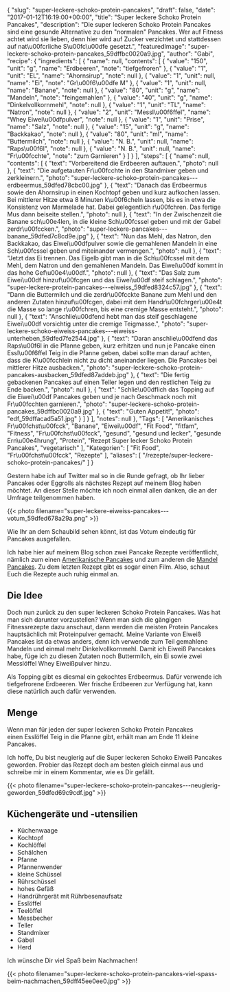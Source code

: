{
    "slug": "super-leckere-schoko-protein-pancakes",
    "draft": false,
    "date": "2017-01-12T16:19:00+00:00",
    "title": "Super leckere Schoko Protein Pancakes",
    "description": "Die super leckeren Schoko Protein Pancakes sind eine gesunde Alternative zu den \"normalen\" Pancakes. Wer auf Fitness achtet wird sie lieben, denn hier wird auf Zucker verzichtet und stattdessen auf nat\u00fcrliche S\u00fc\u00dfe gesetzt.",
    "featuredImage": "super-leckere-schoko-protein-pancakes_59dffbc0020a9.jpg",
    "author": "Gabi",
    "recipe": {
        "ingredients": [
            {
                "name": null,
                "contents": [
                    {
                        "value": "150",
                        "unit": "g",
                        "name": "Erdbeeren",
                        "note": "tiefgefroren"
                    },
                    {
                        "value": "1",
                        "unit": "EL",
                        "name": "Ahornsirup",
                        "note": null
                    },
                    {
                        "value": "1",
                        "unit": null,
                        "name": "Ei",
                        "note": "Gr\u00f6\u00dfe M"
                    },
                    {
                        "value": "1",
                        "unit": null,
                        "name": "Banane",
                        "note": null
                    },
                    {
                        "value": "80",
                        "unit": "g",
                        "name": "Mandeln",
                        "note": "feingemahlen"
                    },
                    {
                        "value": "40",
                        "unit": "g",
                        "name": "Dinkelvollkornmehl",
                        "note": null
                    },
                    {
                        "value": "1",
                        "unit": "TL",
                        "name": "Natron",
                        "note": null
                    },
                    {
                        "value": "2",
                        "unit": "Messl\u00f6ffel",
                        "name": "Whey Eiwei\u00dfpulver",
                        "note": null
                    },
                    {
                        "value": "1",
                        "unit": "Prise",
                        "name": "Salz",
                        "note": null
                    },
                    {
                        "value": "15",
                        "unit": "g",
                        "name": "Backkakao",
                        "note": null
                    },
                    {
                        "value": "80",
                        "unit": "ml",
                        "name": "Buttermilch",
                        "note": null
                    },
                    {
                        "value": "N. B.",
                        "unit": null,
                        "name": "Raps\u00f6l",
                        "note": null
                    },
                    {
                        "value": "N. B.",
                        "unit": null,
                        "name": "Fr\u00fcchte",
                        "note": "zum Garnieren"
                    }
                ]
            }
        ],
        "steps": [
            {
                "name": null,
                "contents": [
                    {
                        "text": "Vorbereitend die Erdbeeren auftauen.",
                        "photo": null
                    },
                    {
                        "text": "Die aufgetauten Fr\u00fcchte in den Standmixer geben und zerkleinern.",
                        "photo": "super-leckere-schoko-protein-pancakes---erdbeermus_59dfed78cbc00.jpg"
                    },
                    {
                        "text": "Danach das Erdbeermus sowie den Ahornsirup in einen Kochtopf geben und kurz aufkochen lassen. Bei mittlerer Hitze etwa 8 Minuten k\u00f6cheln lassen, bis es in etwa die Konsistenz von Marmelade hat. Dabei gelegentlich r\u00fchren. Das fertige Mus dann beiseite stellen.",
                        "photo": null
                    },
                    {
                        "text": "In der Zwischenzeit die Banane sch\u00e4len, in die kleine Sch\u00fcssel geben und mit der Gabel zerdr\u00fccken.",
                        "photo": "super-leckere-pancakes---banane_59dfed7c8cd9e.jpg"
                    },
                    {
                        "text": "Nun das Mehl, das Natron, den Backkakao, das Eiwei\u00dfpulver sowie die gemahlenen Mandeln in eine Sch\u00fcssel geben und miteinander vermengen.",
                        "photo": null
                    },
                    {
                        "text": "Jetzt das Ei trennen. Das Eigelb gibt man in die Sch\u00fcssel mit dem Mehl, dem Natron und den gemahlenen Mandeln. Das Eiwei\u00df kommt in das hohe Gef\u00e4\u00df.",
                        "photo": null
                    },
                    {
                        "text": "Das Salz zum Eiwei\u00df hinzuf\u00fcgen und das Eiwei\u00df steif schlagen.",
                        "photo": "super-leckere-protein-pancakes---eiweiss_59dfed8324c57.jpg"
                    },
                    {
                        "text": "Dann die Buttermilch und die zerdr\u00fcckte Banane zum Mehl und den anderen Zutaten hinzuf\u00fcgen, dabei mit dem Handr\u00fchrger\u00e4t die Masse so lange r\u00fchren, bis eine cremige Masse entsteht.",
                        "photo": null
                    },
                    {
                        "text": "Anschlie\u00dfend hebt man das steif geschlagene Eiwei\u00df vorsichtig unter die cremige Teigmasse.",
                        "photo": "super-leckere-schoko-eiweiss-pancakes---eiweiss-unterheben_59dfed7fe2544.jpg"
                    },
                    {
                        "text": "Daran anschlie\u00dfend das Raps\u00f6l in die Pfanne geben, kurz erhitzen und nun je Pancake einen Essl\u00f6ffel Teig in die Pfanne geben, dabei sollte man darauf achten, dass die K\u00fcchlein nicht zu dicht aneinander liegen. Die Pancakes bei mittlerer Hitze ausbacken.",
                        "photo": "super-leckere-schoko-protein-pancakes-ausbacken_59dfed87addeb.jpg"
                    },
                    {
                        "text": "Die fertig gebackenen Pancakes auf einen Teller legen und den restlichen Teig zu Ende backen.",
                        "photo": null
                    },
                    {
                        "text": "Schlie\u00dflich das Topping auf die Eiwei\u00df Pancakes geben und je nach Geschmack noch mit Fr\u00fcchten garnieren.",
                        "photo": "super-leckere-schoko-protein-pancakes_59dffbc0020a9.jpg"
                    },
                    {
                        "text": "Guten Appetit!",
                        "photo": "edf_59dffacad5a51.jpg"
                    }
                ]
            }
        ],
        "notes": null
    },
    "Tags": [
        "Amerikanisches Fr\u00fchst\u00fcck",
        "Banane",
        "Eiwei\u00df",
        "Fit Food",
        "fitfam",
        "Fitness",
        "Fr\u00fchst\u00fcck",
        "gesund",
        "gesund und lecker",
        "gesunde Ern\u00e4hrung",
        "Protein",
        "Rezept Super lecker Schoko Protein Pancakes",
        "vegetarisch"
    ],
    "Kategorien": [
        "Fit Food",
        "Fr\u00fchst\u00fcck",
        "Rezepte"
    ],
    "aliases": [
        "\/rezepte\/super-leckere-schoko-protein-pancakes\/"
    ]
}

Gestern habe ich auf Twitter mal so in die Runde gefragt, ob Ihr lieber Pancakes oder Eggrolls als nächstes Rezept auf meinem Blog haben möchtet. An dieser Stelle möchte ich noch einmal allen danken, die an der Umfrage teilgenommen haben.

{{< photo filename="super-leckere-eiweiss-pancakes---votum_59dfed678a29a.png" >}}

Wie Ihr an dem Schaubild sehen könnt, ist das Votum eindeutig für Pancakes ausgefallen.

Ich habe hier auf meinem Blog schon zwei Pancake Rezepte veröffentlicht, nämlich zum einen [Amerikanische Pancakes][1] und zum anderen die [Mandel Pancakes][2]. Zu dem letzten Rezept gibt es sogar einen Film. Also, schaut Euch die Rezepte auch ruhig einmal an.

## Die Idee

Doch nun zurück zu den super leckeren Schoko Protein Pancakes. Was hat man sich darunter vorzustellen? Wenn man sich die gängigen Fitnessrezepte dazu anschaut, dann werden die meisten Protein Pancakes hauptsächlich mit Proteinpulver gemacht. Meine Variante von Eiweiß Pancakes ist da etwas anders, denn ich verwende zum Teil gemahlene Mandeln und einmal mehr Dinkelvollkornmehl. Damit ich Eiweiß Pancakes habe, füge ich zu diesen Zutaten noch Buttermilch, ein Ei sowie zwei Messlöffel Whey Eiweißpulver hinzu.

Als Topping gibt es diesmal ein gekochtes Erdbeermus. Dafür verwende ich tiefgefrorene Erdbeeren. Wer frische Erdbeeren zur Verfügung hat, kann diese natürlich auch dafür verwenden.

## Menge

Wenn man für jeden der super leckeren Schoko Protein Pancakes einen Esslöffel Teig in die Pfanne gibt, erhält man am Ende 11 kleine Pancakes.

Ich hoffe, Du bist neugierig auf die Super leckeren Schoko Eiweiß Pancakes geworden. Probier das Rezept doch am besten gleich einmal aus und schreibe mir in einem Kommentar, wie es Dir gefällt.

{{< photo filename="super-leckere-schoko-protein-pancakes---neugierig-geworden_59dfed69c9cdf.jpg" >}}

## Küchengeräte und -utensilien

 * Küchenwaage
 * Kochtopf
 * Kochlöffel
 * Schälchen
 * Pfanne
 * Pfannenwender
 * kleine Schüssel
 * Rührschüssel
 * hohes Gefäß
 * Handrührgerät mit Rührbesenaufsatz
 * Esslöffel
 * Teelöffel
 * Messbecher
 * Teller
 * Standmixer
 * Gabel
 * Herd

Ich wünsche Dir viel Spaß beim Nachmachen!

{{< photo filename="super-leckere-schoko-protein-pancakes-viel-spass-beim-nachmachen_59dff45ee0ee0.jpg" >}}

 [1]: https://kochfokus.de/rezepte/rezept-amerikanische-pancakes/
 [2]: https://kochfokus.de/rezepte/mandel-pancakes/